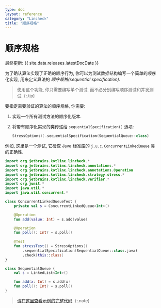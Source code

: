 ```yaml
---
type: doc
layout: reference
category: "Lincheck"
title: "顺序规格"
---
```


# 顺序规格

最终更新: {{ site.data.releases.latestDocDate }}

为了确认算法实现了正确的顺序行为, 你可以为测试数据结构编写一个简单的顺序化实现,
用来定义算法的 _顺序规格(sequential specification)_.

> 使用这个功能, 你只需要编写单个测试, 而不必分别编写顺序测试和并发测试.
{:.tip}

要指定需要验证的算法的顺序规格, 你需要:

1. 实现一个所有测试方法的顺序化版本.
2. 将带有顺序化实现的类传递给 `sequentialSpecification()` 选项:

   ```kotlin
   StressOptions().sequentialSpecification(SequentialQueue::class)
   ```

例如, 这里是一个测试, 它检查 Java 标准库的 `j.u.c.ConcurrentLinkedQueue` 类的正确性.

```kotlin
import org.jetbrains.kotlinx.lincheck.*
import org.jetbrains.kotlinx.lincheck.annotations.*
import org.jetbrains.kotlinx.lincheck.annotations.Operation
import org.jetbrains.kotlinx.lincheck.strategy.stress.*
import org.jetbrains.kotlinx.lincheck.verifier.*
import org.junit.*
import java.util.*
import java.util.concurrent.*

class ConcurrentLinkedQueueTest {
    private val s = ConcurrentLinkedQueue<Int>()

    @Operation
    fun add(value: Int) = s.add(value)

    @Operation
    fun poll(): Int? = s.poll()
   
    @Test
    fun stressTest() = StressOptions()
        .sequentialSpecification(SequentialQueue::class.java)
        .check(this::class)
}

class SequentialQueue {
    val s = LinkedList<Int>()

    fun add(x: Int) = s.add(x)
    fun poll(): Int? = s.poll()
}
```

> [请在这里查看示例的完整代码](https://github.com/Kotlin/kotlinx-lincheck/blob/guide/src/jvm/test/org/jetbrains/kotlinx/lincheck/test/guide/ConcurrentLinkedQueueTest.kt).
{:.note}
